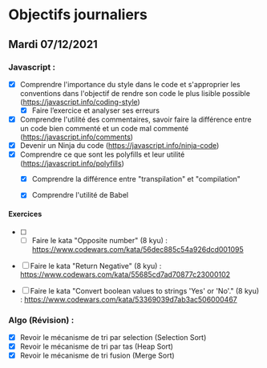 # Objectifs journaliers

## Mardi 07/12/2021 

### Javascript :

* [X] Comprendre l'importance du style dans le code et s'approprier les conventions dans l'objectif de rendre son code le plus lisible possible (https://javascript.info/coding-style)
  * [X] Faire l’exercice et analyser ses erreurs
* [X] Comprendre l'utilité des commentaires, savoir faire la différence entre un code bien commenté et un code mal commenté (https://javascript.info/comments)
* [X] Devenir un Ninja du code (https://javascript.info/ninja-code)
* [X] Comprendre ce que sont les polyfills et leur utilité (https://javascript.info/polyfills)
  * [X] Comprendre la différence entre "transpilation" et "compilation"
  * [X] Comprendre l'utilité de Babel
  

#### Exercices

* [ ] * [ ] Faire le kata "Opposite number" (8 kyu) : https://www.codewars.com/kata/56dec885c54a926dcd001095
* [ ] Faire le kata "Return Negative" (8 kyu) : https://www.codewars.com/kata/55685cd7ad70877c23000102
* [ ] Faire le kata "Convert boolean values to strings 'Yes' or 'No'." (8 kyu) : https://www.codewars.com/kata/53369039d7ab3ac506000467


### Algo (Révision) : 

  * [X] Revoir le mécanisme de tri par selection (Selection Sort)
  * [X] Revoir le mécanisme de tri par tas (Heap Sort)
  * [X] Revoir le mécanisme de tri fusion (Merge Sort)
